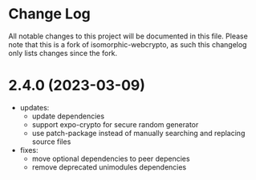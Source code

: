 # Change Log

All notable changes to this project will be documented in this file. 
Please note that this is a fork of isomorphic-webcrypto, as such this changelog only lists changes since the fork.

# 2.4.0 (2023-03-09)

- updates:
  - update dependencies
  - support expo-crypto for secure random generator
  - use patch-package instead of manually searching and replacing source files
- fixes:
  - move optional dependencies to peer depencies
  - remove deprecated unimodules dependencies
